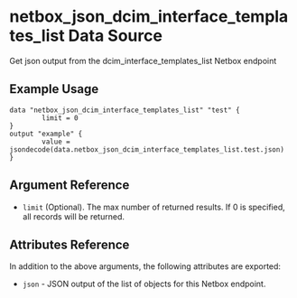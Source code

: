 # netbox\_json\_dcim\_interface\_templates\_list Data Source

Get json output from the dcim_interface_templates_list Netbox endpoint

## Example Usage

```hcl
data "netbox_json_dcim_interface_templates_list" "test" {
        limit = 0
}
output "example" {
        value = jsondecode(data.netbox_json_dcim_interface_templates_list.test.json)
}
```

## Argument Reference

* ``limit`` (Optional). The max number of returned results. If 0 is specified, all records will be returned.

## Attributes Reference

In addition to the above arguments, the following attributes are exported:
* ``json`` - JSON output of the list of objects for this Netbox endpoint.

